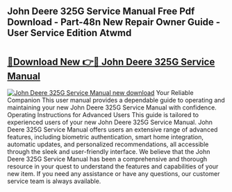 ## John Deere 325G Service Manual Free Pdf Download - Part-48n New Repair Owner Guide - User Service Edition Atwmd

# <h2><a href="http://bc87243.oget.top/?id=John+Deere+325G+Service+Manual">🔗Download New 👉🔴 John Deere 325G Service Manual</a></h2>

[![John Deere 325G Service Manual new download](https://i.imgur.com/5g1atiW.png)](http://bc87243.oget.top/?id=John+Deere+325G+Service+Manual)
Your Reliable Companion This user manual provides a dependable guide to operating and maintaining your new John Deere 325G Service Manual with confidence. Operating Instructions for Advanced Users This guide is tailored to experienced users of your new John Deere 325G Service Manual. John Deere 325G Service Manual offers users an extensive range of advanced features, including biometric authentication, smart home integration, automatic updates, and personalized recommendations, all accessible through the sleek and user-friendly interface. We believe that the John Deere 325G Service Manual has been a comprehensive and thorough resource in your quest to understand the features and capabilities of your new item. If you need any assistance or have any questions, our customer service team is always available.
